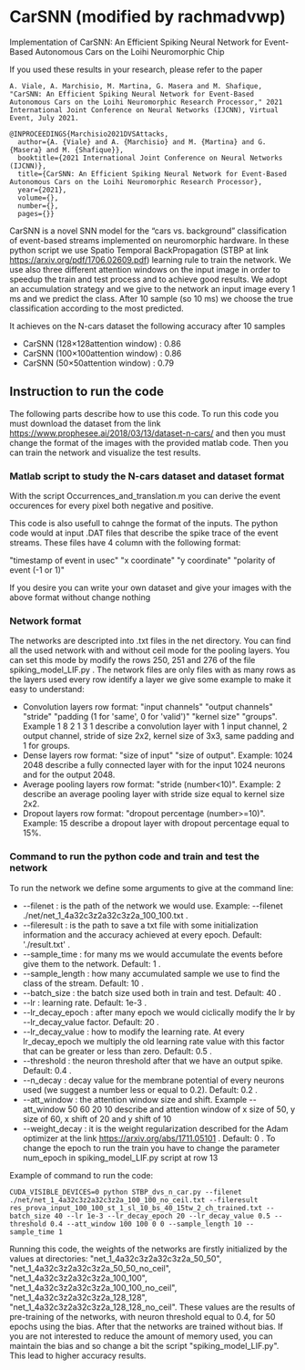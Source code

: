 # CarSNN (modified by rachmadvwp)
Implementation of CarSNN: An Efficient Spiking Neural Network for Event-Based Autonomous Cars on the Loihi Neuromorphic Chip

If you used these results in your research, please refer to the paper
```
A. Viale, A. Marchisio, M. Martina, G. Masera and M. Shafique, "CarSNN: An Efficient Spiking Neural Network for Event-Based Autonomous Cars on the Loihi Neuromorphic Research Processor," 2021 International Joint Conference on Neural Networks (IJCNN), Virtual Event, July 2021.
```
```
@INPROCEEDINGS{Marchisio2021DVSAttacks,
  author={A. {Viale} and A. {Marchisio} and M. {Martina} and G. {Masera} and M. {Shafique}},
  booktitle={2021 International Joint Conference on Neural Networks (IJCNN)}, 
  title={CarSNN: An Efficient Spiking Neural Network for Event-Based Autonomous Cars on the Loihi Neuromorphic Research Processor}, 
  year={2021},
  volume={},
  number={},
  pages={}}
```


CarSNN is a novel SNN model for the “cars vs. background” classification of event-based streams implemented on neuromorphic hardware. 
In these python script we use Spatio Temporal BackPropagation (STBP at link https://arxiv.org/pdf/1706.02609.pdf) learning rule to train the network.
We use also three different attention windows on the input image in order to speedup the train and test process and to achieve good results.
We adopt an accumulation strategy and we give to the network an input image every 1 ms and we predict the class. After 10 sample (so 10 ms) we choose the true classification according to the most predicted. 

It achieves on the N-cars dataset the following accuracy after 10 samples
* CarSNN (128×128attention window) : 0.86
* CarSNN (100×100attention window) : 0.86
* CarSNN (50×50attention window) : 0.79

## Instruction to run the code

The following parts describe how to use this code.
To run this code you must download the dataset from the link https://www.prophesee.ai/2018/03/13/dataset-n-cars/ and then you must change the format of the images with the provided matlab code. Then you can train the network and visualize the test results.

### Matlab script to study the N-cars dataset and dataset format

With the script Occurrences_and_translation.m you can derive the event occurences for every pixel both negative and positive.

This code is also usefull to cahnge the format of the inputs. The python code would at input .DAT files that describe the spike trace of the event streams.
These files have 4 column with the following format:

"timestamp of event in usec" "x coordinate" "y coordinate" "polarity of event (-1 or 1)"

If you desire you can write your own dataset and give your images with the above format without change nothing

### Network format

The networks are descripted into .txt files in the net directory. You can find all the used network with and without ceil mode for the pooling layers. You can set this mode by modify the rows 250, 251 and 276 of the file spiking_model_LIF.py . 
The network files are only files with as many rows as the layers used every row identify a layer we give some example to make it easy to understand:
* Convolution layers row format: 
  "input channels" "output channels" "stride" "padding (1 for 'same', 0 for 'valid')" "kernel size" "groups". 
  Example 1 8 2 1 3 1 describe a convolution layer with 1 input channel, 2 output channel, stride of size 2x2, kernel size of 3x3, same padding and 1 for groups.
* Dense layers row format: 
  "size of input" "size of output".
  Example: 1024 2048 describe a fully connected layer with for the input 1024 neurons and for the output 2048.
* Average pooling layers row format: 
  "stride (number<10)". 
  Example: 2 describe an average pooling layer with stride size equal to kernel size 2x2.
* Dropout layers row format: 
  "dropout percentage (number>=10)".
  Example: 15 describe a dropout layer with dropout percentage equal to 15%.

### Command to run the python code and train and test the network

To run the network we define some arguments to give at the command line:
* --filenet : is the path of the network we would use. Example: --filenet ./net/net_1_4a32c3z2a32c3z2a_100_100.txt .
* --fileresult : is the path to save a txt file with some initialization information and the accuracy achieved at every epoch. Default: './result.txt' .
* --sample_time : for many ms we would accumulate the events before give them to the network. Default: 1 . 
* --sample_length : how many accumulated sample we use to find the class of the stream. Default: 10 . 
* --batch_size : the batch size used both in train and test. Default: 40 .
* --lr : learning rate. Default: 1e-3 .
* --lr_decay_epoch : after many epoch we would ciclically modify the lr by --lr_decay_value factor. Default: 20 .
* --lr_decay_value : how to modify the learning rate. At every lr_decay_epoch we multiply the old learning rate value with this factor that can be greater or less than zero. Default: 0.5 . 
* --threshold : the neuron threshold after that we have an output spike. Default: 0.4 .
* --n_decay : decay value for the membrane potential of every neurons used (we suggest a number less or equal to 0.2). Default: 0.2 .
* --att_window : the attention window size and shift. Example --att_window 50 60 20 10 describe and attention window of x size of 50, y size of 60, x shift of 20 and y shift of 10
* --weight_decay : it is the weight regularization described for the Adam optimizer at the link https://arxiv.org/abs/1711.05101 . Default: 0 .
To change the epoch to run the train you have to change the parameter num_epoch in spiking_model_LIF.py script at row 13

Example of command to run the code:
```
CUDA_VISIBLE_DEVICES=0 python STBP_dvs_n_car.py --filenet ./net/net_1_4a32c3z2a32c3z2a_100_100_no_ceil.txt --fileresult res_prova_input_100_100_st_1_sl_10_bs_40_15tw_2_ch_trained.txt --batch_size 40 --lr 1e-3 --lr_decay_epoch 20 --lr_decay_value 0.5 --threshold 0.4 --att_window 100 100 0 0 --sample_length 10 --sample_time 1
```

Running this code, the weights of the networks are firstly initialized by the values at directories: "net_1_4a32c3z2a32c3z2a_50_50", "net_1_4a32c3z2a32c3z2a_50_50_no_ceil", "net_1_4a32c3z2a32c3z2a_100_100", "net_1_4a32c3z2a32c3z2a_100_100_no_ceil", "net_1_4a32c3z2a32c3z2a_128_128", "net_1_4a32c3z2a32c3z2a_128_128_no_ceil". These values are the results of pre-training of the networks, with neuron threshold equal to 0.4, for 50 epochs using the bias. After that the networks are trained without bias. If you are not interested to reduce the amount of memory used, you can maintain the bias and so change a bit the script "spiking_model_LIF.py". This lead to higher accuracy results.
